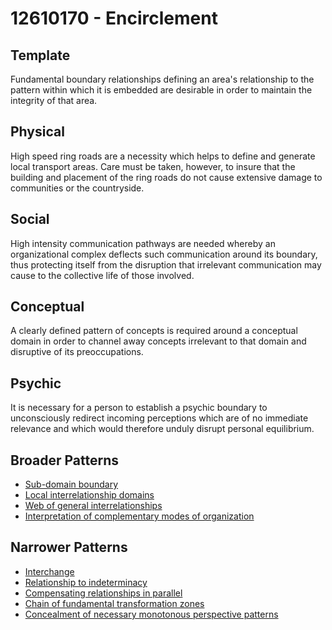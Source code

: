 # 12610170 - Encirclement

## Template

Fundamental boundary relationships defining an area's relationship to the pattern within which it is embedded are desirable in order to maintain the integrity of that area.

## Physical

High speed ring roads are a necessity which helps to define and generate local transport areas. Care must be taken, however, to insure that the building and placement of the ring roads do not cause extensive damage to communities or the countryside.

## Social

High intensity communication pathways are needed whereby an organizational complex deflects such communication around its boundary, thus protecting itself from the disruption that irrelevant communication may cause to the collective life of those involved.

## Conceptual

A clearly defined pattern of concepts is required around a conceptual domain in order to channel away concepts irrelevant to that domain and disruptive of its preoccupations.

## Psychic

It is necessary for a person to establish a psychic boundary to unconsciously redirect incoming perceptions which are of no immediate relevance and which would therefore unduly disrupt personal equilibrium.

## Broader Patterns

- [Sub-domain boundary](12610130)
- [Local interrelationship domains](12610110)
- [Web of general interrelationships](12610160)
- [Interpretation of complementary modes of organization](12610030)

## Narrower Patterns

- [Interchange](12610340)
- [Relationship to indeterminacy](12610250)
- [Compensating relationships in parallel](12610230)
- [Chain of fundamental transformation zones](12610420)
- [Concealment of necessary monotonous perspective patterns](12610970)
